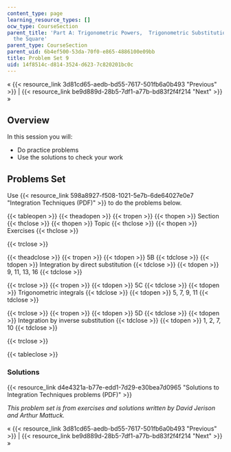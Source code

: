 ```yaml
---
content_type: page
learning_resource_types: []
ocw_type: CourseSection
parent_title: 'Part A: Trigonometric Powers,  Trigonometric Substitution and Completing
  the Square'
parent_type: CourseSection
parent_uid: 6b4ef500-53da-70f0-e865-4886100e09bb
title: Problem Set 9
uid: 14f8514c-d814-3524-d623-7c820201bc0c
---
```


« {{< resource_link 3d81cd65-aedb-bd55-7617-501fb6a0b493 "Previous" >}} | {{< resource_link be9d889d-28b5-7df1-a77b-bd83f2f4f214 "Next" >}} »

Overview
--------

In this session you will:

*   Do practice problems
*   Use the solutions to check your work

Problems Set
------------

Use {{< resource_link 598a8927-f508-1021-5e7b-6de64027e0e7 "Integration Techniques (PDF)" >}} to do the problems below.

{{< tableopen >}}
{{< theadopen >}}
{{< tropen >}}
{{< thopen >}}
Section
{{< thclose >}}
{{< thopen >}}
Topic
{{< thclose >}}
{{< thopen >}}
Exercises
{{< thclose >}}

{{< trclose >}}

{{< theadclose >}}
{{< tropen >}}
{{< tdopen >}}
5B
{{< tdclose >}}
{{< tdopen >}}
Integration by direct substitution
{{< tdclose >}}
{{< tdopen >}}
9, 11, 13, 16
{{< tdclose >}}

{{< trclose >}}
{{< tropen >}}
{{< tdopen >}}
5C
{{< tdclose >}}
{{< tdopen >}}
Trigonometric integrals
{{< tdclose >}}
{{< tdopen >}}
5, 7, 9, 11
{{< tdclose >}}

{{< trclose >}}
{{< tropen >}}
{{< tdopen >}}
5D
{{< tdclose >}}
{{< tdopen >}}
Integration by inverse substitution
{{< tdclose >}}
{{< tdopen >}}
1, 2, 7, 10
{{< tdclose >}}

{{< trclose >}}

{{< tableclose >}}

### Solutions

{{< resource_link d4e4321a-b77e-edd1-7d29-e30bea7d0965 "Solutions to Integration Techniques problems (PDF)" >}}

_This problem set is from exercises and solutions written by David Jerison and Arthur Mattuck._

« {{< resource_link 3d81cd65-aedb-bd55-7617-501fb6a0b493 "Previous" >}} | {{< resource_link be9d889d-28b5-7df1-a77b-bd83f2f4f214 "Next" >}} »